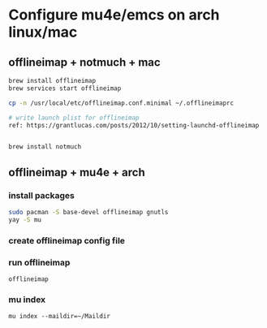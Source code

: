 # Configure mu4e/emcs on arch linux/mac


## offlineimap + notmuch + mac
```bash
brew install offlineimap
brew services start offlineimap

cp -n /usr/local/etc/offlineimap.conf.minimal ~/.offlineimaprc

# write launch plist for offlineimap
ref: https://grantlucas.com/posts/2012/10/setting-launchd-offlineimap


brew install notmuch
```


## offlineimap + mu4e + arch

### install packages


```bash
sudo pacman -S base-devel offlineimap gnutls
yay -S mu
```

### create offlineimap config file

### run offlineimap

`offlineimap`


### mu index 
`mu index --maildir=~/Maildir`
